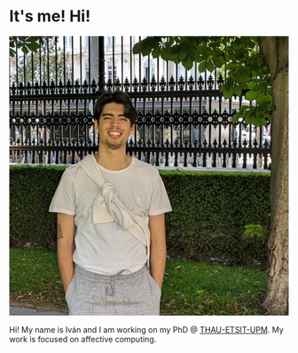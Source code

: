 # It's me! Hi!

![me](assets/1690915534962.jpeg)

Hi! My name is Iván and I am working on my PhD @ [THAU-ETSIT-UPM](https://die.upm.es/grupo_de_investigacion/1760/gth-grupo-de-tecnolog%C3%ADa-del-habla). My work is focused on affective computing.
